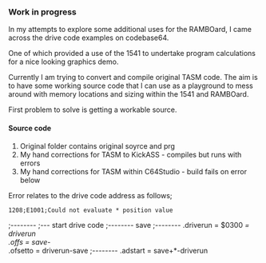 ### Work in progress

In my attempts to explore some additional uses for the RAMBOard, I came across the drive code examples on codebase64.

One of which provided a use of the 1541 to undertake program calculations for a nice looking graphics demo. 

Currently I am trying to convert and compile original TASM code. The aim is to have some working source code that I can use as a playground to mess around with memory locations and sizing within the 1541 and RAMBOard.

First problem to solve is getting a workable source. 

#### Source code

1. Original folder contains original soyrce and prg
2. My hand corrections for TASM to KickASS - compiles but runs with errors
3. My hand corrections for TASM within C64Studio - build fails on error below


Error relates to the drive code address as follows;
```
1208;E1001;Could not evaluate * position value
```
;--------
;---     start drive code
;--------
save
;--------
.driverun = $0300
         *= driverun       
         .offs = save-*       
.ofsetto  = driverun-save
;--------
.adstart  = save+*-driverun
